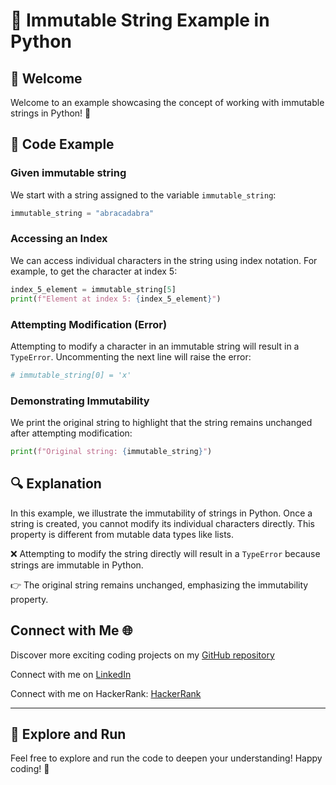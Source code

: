 
# 🚀 Immutable String Example in Python

## 🎉 Welcome

Welcome to an example showcasing the concept of working with immutable strings in Python! 🐍

## 📜 Code Example

### Given immutable string
We start with a string assigned to the variable `immutable_string`:

```python
immutable_string = "abracadabra"
```

### Accessing an Index
We can access individual characters in the string using index notation. For example, to get the character at index 5:

```python
index_5_element = immutable_string[5]
print(f"Element at index 5: {index_5_element}")
```

### Attempting Modification (Error)
Attempting to modify a character in an immutable string will result in a `TypeError`. Uncommenting the next line will raise the error:

```python
# immutable_string[0] = 'x'
```

### Demonstrating Immutability
We print the original string to highlight that the string remains unchanged after attempting modification:

```python
print(f"Original string: {immutable_string}")
```

## 🔍 Explanation

In this example, we illustrate the immutability of strings in Python. Once a string is created, you cannot modify its individual characters directly. This property is different from mutable data types like lists.

❌ Attempting to modify the string directly will result in a `TypeError` because strings are immutable in Python.

👉 The original string remains unchanged, emphasizing the immutability property.

## Connect with Me 🌐 

Discover more exciting coding projects on my [GitHub repository](https://github.com/Maham-j)

Connect with me on [LinkedIn](https://www.linkedin.com/in/maham-jamil-268584267)

Connect with me on HackerRank: [HackerRank ](https://www.hackerrank.com/maham_jamil)

---

## 🚀 Explore and Run

Feel free to explore and run the code to deepen your understanding! Happy coding! 🚀


